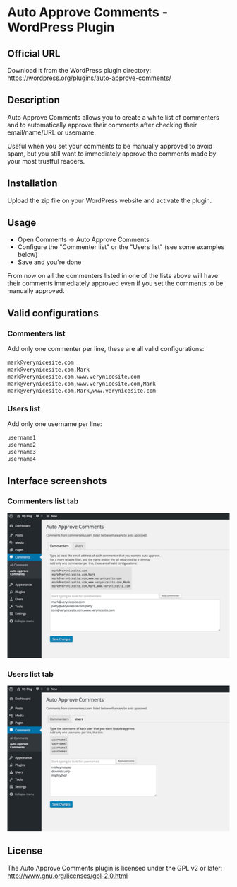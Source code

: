 # Auto Approve Comments - WordPress Plugin

## Official URL
Download it from the WordPress plugin directory:  
https://wordpress.org/plugins/auto-approve-comments/


## Description
Auto Approve Comments allows you to create a white list of commenters and to automatically approve their comments after checking their email/name/URL or username.  
  
Useful when you set your comments to be manually approved to avoid spam, but you still want to immediately approve the comments made by your most trustful readers.

## Installation
Upload the zip file on your WordPress website and activate the plugin.

## Usage
* Open Comments -> Auto Approve Comments
* Configure the "Commenter list" or the "Users list" (see some examples below)
* Save and you're done

From now on all the commenters listed in one of the lists above will have their comments immediately approved even if you set the comments to be manually approved.

## Valid configurations

### Commenters list
Add only one commenter per line, these are all valid configurations:  
```
mark@verynicesite.com  
mark@verynicesite.com,Mark  
mark@verynicesite.com,www.verynicesite.com  
mark@verynicesite.com,www.verynicesite.com,Mark  
mark@verynicesite.com,Mark,www.verynicesite.com 
```

### Users list
Add only one username per line:  
```
username1
username2
username3
username4
```

## Interface screenshots

### Commenters list tab  
![Commenters list tab](screenshot-1.jpg)

### Users list tab  
![Users list tab](screenshot-2.jpg)


## License
The Auto Approve Comments plugin is licensed under the GPL v2 or later:  
http://www.gnu.org/licenses/gpl-2.0.html

